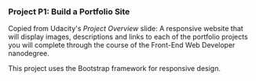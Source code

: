 ### Project P1: Build a Portfolio Site

Copied from Udacity's *Project Overview* slide:
A responsive website that will display images, descriptions and links to each of the portfolio projects you will complete through the course of the Front-End Web Developer nanodegree.

This project uses the Bootstrap framework for responsive design.
